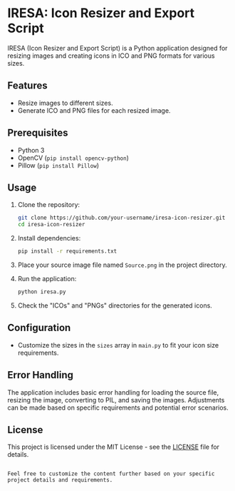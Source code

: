 # IRESA: Icon Resizer and Export Script

IRESA (Icon Resizer and Export Script) is a Python application designed for resizing images and creating icons in ICO and PNG formats for various sizes.

## Features

- Resize images to different sizes.
- Generate ICO and PNG files for each resized image.

## Prerequisites

- Python 3
- OpenCV (`pip install opencv-python`)
- Pillow (`pip install Pillow`)

## Usage

1. Clone the repository:

   ```bash
   git clone https://github.com/your-username/iresa-icon-resizer.git
   cd iresa-icon-resizer
   ```

2. Install dependencies:

   ```bash
   pip install -r requirements.txt
   ```

3. Place your source image file named `Source.png` in the project directory.

4. Run the application:

   ```bash
   python iresa.py
   ```

5. Check the "ICOs" and "PNGs" directories for the generated icons.

## Configuration

- Customize the sizes in the `sizes` array in `main.py` to fit your icon size requirements.

## Error Handling

The application includes basic error handling for loading the source file, resizing the image, converting to PIL, and saving the images. Adjustments can be made based on specific requirements and potential error scenarios.

## License

This project is licensed under the MIT License - see the [LICENSE](LICENSE) file for details.
```

Feel free to customize the content further based on your specific project details and requirements.